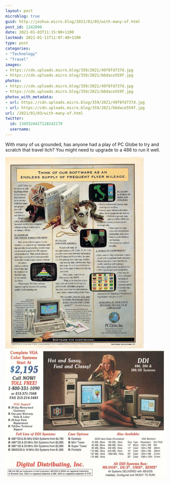 ```yaml
---
layout: post
microblog: true
guid: http://joshua.micro.blog/2021/01/03/with-many-of.html
post_id: 1242896
date: 2021-01-03T11:15:00+1100
lastmod: 2021-01-11T11:07:48+1100
type: post
categories:
- "Technology"
- "Travel"
images:
- https://cdn.uploads.micro.blog/359/2021/49f8fd737d.jpg
- https://cdn.uploads.micro.blog/359/2021/b6dace559f.jpg
photos:
- https://cdn.uploads.micro.blog/359/2021/49f8fd737d.jpg
- https://cdn.uploads.micro.blog/359/2021/b6dace559f.jpg
photos_with_metadata:
- url: https://cdn.uploads.micro.blog/359/2021/49f8fd737d.jpg
- url: https://cdn.uploads.micro.blog/359/2021/b6dace559f.jpg
url: /2021/01/03/with-many-of.html
twitter:
  id: 1345524427128242179
  username: 
---
```

With many of us grounded, has anyone had a play of PC Globe to try and scratch that travel itch? You might need to upgrade to a 486 to run it well.

<img src="uploads/2021/49f8fd737d.jpg" width="433" height="600" alt="" /><img src="uploads/2021/b6dace559f.jpg" width="600" height="407" alt="" />
